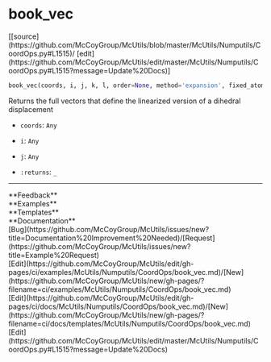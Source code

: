# <a id="McUtils.Numputils.CoordOps.book_vec">book_vec</a>
<div class="docs-source-link" markdown="1">
[[source](https://github.com/McCoyGroup/McUtils/blob/master/McUtils/Numputils/CoordOps.py#L1515)/
[edit](https://github.com/McCoyGroup/McUtils/edit/master/McUtils/Numputils/CoordOps.py#L1515?message=Update%20Docs)]
</div>

```python
book_vec(coords, i, j, k, l, order=None, method='expansion', fixed_atoms=None): 
```
Returns the full vectors that define the linearized version of a dihedral displacement
  - `coords`: `Any`
    > 
  - `i`: `Any`
    > 
  - `j`: `Any`
    > 
  - `:returns`: `_`
    > 











---


<div markdown="1" class="text-secondary">
<div class="container">
  <div class="row">
   <div class="col" markdown="1">
**Feedback**   
</div>
   <div class="col" markdown="1">
**Examples**   
</div>
   <div class="col" markdown="1">
**Templates**   
</div>
   <div class="col" markdown="1">
**Documentation**   
</div>
   <div class="col" markdown="1">
   
</div>
   <div class="col" markdown="1">
   
</div>
   <div class="col" markdown="1">
   
</div>
</div>
  <div class="row">
   <div class="col" markdown="1">
[Bug](https://github.com/McCoyGroup/McUtils/issues/new?title=Documentation%20Improvement%20Needed)/[Request](https://github.com/McCoyGroup/McUtils/issues/new?title=Example%20Request)   
</div>
   <div class="col" markdown="1">
[Edit](https://github.com/McCoyGroup/McUtils/edit/gh-pages/ci/examples/McUtils/Numputils/CoordOps/book_vec.md)/[New](https://github.com/McCoyGroup/McUtils/new/gh-pages/?filename=ci/examples/McUtils/Numputils/CoordOps/book_vec.md)   
</div>
   <div class="col" markdown="1">
[Edit](https://github.com/McCoyGroup/McUtils/edit/gh-pages/ci/docs/McUtils/Numputils/CoordOps/book_vec.md)/[New](https://github.com/McCoyGroup/McUtils/new/gh-pages/?filename=ci/docs/templates/McUtils/Numputils/CoordOps/book_vec.md)   
</div>
   <div class="col" markdown="1">
[Edit](https://github.com/McCoyGroup/McUtils/edit/master/McUtils/Numputils/CoordOps.py#L1515?message=Update%20Docs)   
</div>
   <div class="col" markdown="1">
   
</div>
   <div class="col" markdown="1">
   
</div>
   <div class="col" markdown="1">
   
</div>
</div>
</div>
</div>